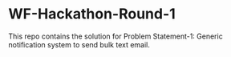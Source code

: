 # WF-Hackathon-Round-1
This repo contains the solution for Problem Statement-1: Generic notification system to send bulk text email.
